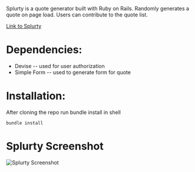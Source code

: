 Splurty is a quote generator built with Ruby on Rails. Randomly generates a quote on page load. Users can contribute to the quote list. 

[Link to Splurty](https://splurty-devoun-edwards.herokuapp.com/)

# Dependencies: 
 * Devise -- used for user authorization 
 * Simple Form -- used to generate form for quote 
 
 # Installation: 
 After cloning the repo run bundle install in shell 
 
 `bundle install` 
 
 # Splurty Screenshot 
 
 ![Splurty Screenshot](https://github.com/THREExPENNYco/quiz/blob/master/splurtyscreenshot.PNG)
